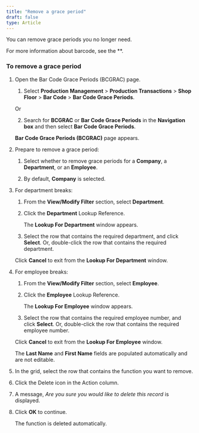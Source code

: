 ```yaml
---
title: "Remove a grace period"
draft: false
type: Article 
---
```


You can remove grace periods you no longer need.

For more information about barcode, see the **.

### To remove a **grace period**

1. Open the Bar Code Grace Periods (BCGRAC) page.

    1. Select **Production Management** > **Production Transactions** > **Shop Floor** > **Bar Code** > **Bar Code Grace Periods**.

    Or

    2. Search for **BCGRAC** or **Bar Code Grace Periods** in the **Navigation box** and then select **Bar Code Grace Periods**.

    **Bar Code Grace Periods (BCGRAC)** page appears.

2. Prepare to remove a grace period:

    1. Select whether to remove grace periods for a **Company**, a **Department**, or an **Employee**.

    2. By default, **Company** is selected.

3. For department breaks:

    1. From the **View/Modify Filter** section, select **Department**.

    2. Click the **Department** Lookup Reference.

        The **Lookup For Department** window appears.

    3. Select the row that contains the required department, and click **Select**. Or, double-click the row that contains the required department.

    Click **Cancel** to exit from the **Lookup For Department** window.

4. For employee breaks:

    1. From the **View/Modify Filter** section, select **Employee**.

    2. Click the **Employee** Lookup Reference.

        The **Lookup For Employee** window appears.

    3. Select the row that contains the required employee number, and click **Select**. Or, double-click the row that contains the required employee number.

    Click **Cancel** to exit from the **Lookup For Employee** window.

    The **Last Name** and **First Name** fields are populated automatically and are not editable.

5. In the grid, select the row that contains the function you want to remove.

6. Click the Delete icon in the Action column.

7. A message, *Are you sure you would like to delete this record* is displayed.

8. Click **OK** to continue.

    The function is deleted automatically.

​